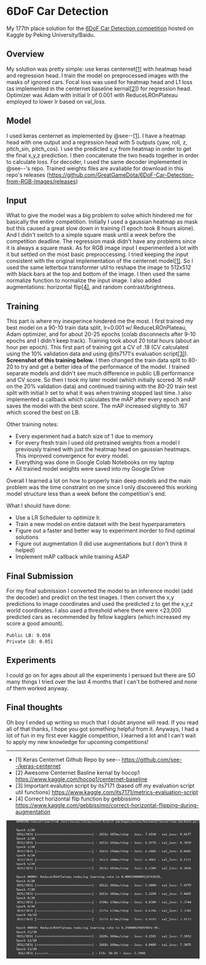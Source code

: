 # 6DoF Car Detection

My 177th place solution for the [6DoF Car Detection competition](https://www.kaggle.com/c/pku-autonomous-driving) hosted on Kaggle by Peking University/Baidu.

## Overview

My solution was pretty simple: use keras centernet[[1]](https://github.com/GreatGameDota/6DoF-Car-Detection-from-RGB-Images#final-thoughts) with heatmap head and regression head. I train the model on preprocessed images with the masks of ignored cars. Focal loss was used for heatmap head and L1 loss (as implemented in the centernet baseline kernal[[2]](https://github.com/GreatGameDota/6DoF-Car-Detection-from-RGB-Images#final-thoughts)) for regression head. Optimizer was Adam with initial lr of 0.001 with ReduceLROnPlateau employed to lower lr based on val_loss.

## Model

I used keras centernet as implemented by @see--[[1]](https://github.com/GreatGameDota/6DoF-Car-Detection-from-RGB-Images#final-thoughts). I have a heatmap head with one output and a regression head with 5 outputs (yaw, roll, z, pitch_sin, pitch_cos). I use the predicted x,y from heatmap in order to get the final x,y,z prediction. I then concatenate the two heads together in order to calculate loss. For decoder, I used the same decoder implemented in @see--'s repo. Trained weights files are avaliable for download in this repo's releases (https://github.com/GreatGameDota/6DoF-Car-Detection-from-RGB-Images/releases)

## Input

What to give the model was a big problem to solve which hindered me for basically the entire competition. Initially I used a gaussian heatmap as mask but this caused a great slow down in training (1 epoch took 8 hours alone). And I didn't switch to a simple square mask until a week before the competition deadline. The regression mask didn't have any problems since it is always a square mask. As for RGB image input I experimented a lot with it but settled on the most basic preproccessing. I tried keeping the input consistent with the original implementation of the centernet model[[1]](https://github.com/GreatGameDota/6DoF-Car-Detection-from-RGB-Images#final-thoughts). So I used the same letterbox transformer util to reshape the image to 512x512 with black bars at the top and bottom of the image. I then used the same normalize function to normalize the input image. I also added augmentations: horizontal flip[[4]](https://github.com/GreatGameDota/6DoF-Car-Detection-from-RGB-Images#final-thoughts), and random contrast/brightness.

## Training

This part is where my inexperince hindered me the most. I first trained my best model on a 90-10 train data split, lr=0.001 w/ ReduceLROnPlateau, Adam optimizer, and for about 20-25 epochs (colab disconnects after 9-10 epochs and I didn't keep track). Training took about 20 total hours (about an hour per epoch). This first part of training got a CV of .18 (CV calculated using the 10% validation data and using @its7171's evaluation script[[3]](https://github.com/GreatGameDota/6DoF-Car-Detection-from-RGB-Images#final-thoughts)). **Screenshot of this training below.** I then changed the train data split to 80-20 to try and get a better idea of the performance of the model. I trained separate models and didn't see much difference in public LB performance and CV score. So then I took my later model (which initially scored .16 mAP on the 20% validation data) and continued training with the 80-20 train test split with initial lr set to what it was when training stopped last time. I also implemented a callback which calculates the mAP after every epoch and saves the model with the best score. The mAP increased slightly to .167 which scored the best on LB.

Other training notes:

- Every experiment had a batch size of 1 due to memory
- For every fresh train I used old pretrained weights from a model I previously trained with just the heatmap head on gaussian heatmaps. This improved convergence for every model.
- Everything was done in Google Colab Notebooks on my laptop
- All trained model weights were saved into my Google Drive

Overall I learned a lot on how to properly train deep models and the main problem was the time constraint on me since I only discovered this working model structure less than a week before the competition's end.

What I should have done:

- Use a LR Scheduler to optimize lr.
- Train a new model on entire dataset with the best hyperparameters
- Figure out a faster and better way to experiment inorder to find optimal solutions
- Figure out augmentation (I did use augmentations but I don't think it helped)
- Implement mAP callback while training ASAP

## Final Submission

For my final submission I converted the model to an inference model (add the decoder) and predict on the test images. I then convert the x,y predictions to image coordinates and used the predicted z to get the x,y,z world coordinates. I also used a threshold where there were <23,000 predicted cars as recommended by fellow kagglers (which increased my score a good amount).

```
Public LB: 0.058
Private LB: 0.051
```

## Experiments

I could go on for ages about all the experiments I persued but there are SO many things I tried over the last 4 months that I can't be bothered and none of them worked anyway.

## Final thoughts

Oh boy I ended up writing so much that I doubt anyone will read. If you read all of that thanks, I hope you got something helpful from it. Anyways, I had a lot of fun in my first ever kaggle competition, I learned a lot and I can't wait to apply my new knowledge for upcoming competitions!

---------

- [1] Keras Centernet Github Repo by see-- https://github.com/see--/keras-centernet  
- [2] Awesome Centernet Basline kernal by hocop1 https://www.kaggle.com/hocop1/centernet-baseline  
- [3] Important evalution script by its7171 (based off my evaluation script util functions) https://www.kaggle.com/its7171/metrics-evaluation-script  
- [4] Correct horizontal flip function by gebbissimo https://www.kaggle.com/gebbissimo/correct-horizontal-flipping-during-augmentation  

![](https://github.com/GreatGameDota/6DoF-Car-Detection-from-RGB-Images/blob/master/assets/hourglass%204.png)
